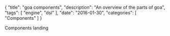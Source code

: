 {
    "title": "goa components",
    "description": "An overview of the parts of goa",
    "tags": [ "engine", "dsl" ],
    "date": "2016-01-30",
    "categories": [
        "Components"
    ]
}

Components landing

